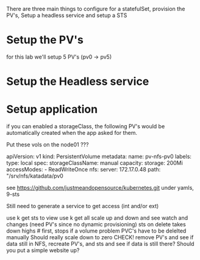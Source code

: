 
There are three main things to configure for a statefulSet, provision the PV's, Setup a headless service and setup a STS


# Setup the PV's

for this lab we'll setup 5 PV's (pv0 -> pv5)

# Setup the Headless service

# Setup application


if you can enabled a storageClass, the following PV's would be automatically created when the app asked for them.

Put these vols on the node01 ???

apiVersion: v1
kind: PersistentVolume
metadata:
    name: pv-nfs-pv0
    labels:
       type: local
spec:
    storageClassName: manual
    capacity:
       storage: 200Mi
    accessModes:
       - ReadWriteOnce
    nfs:
       server: 172.17.0.48
       path: "/srv/nfs/katadata/pv0

see
https://github.com/justmeandopensource/kubernetes.git
under yamls, 9-sts

Still need to generate a service to get access (int and/or ext)

use k get sts   to view
use k get all 
scale up and down and see watch and changes (need PV's since no dynamic provisioning)
sts on delete takes down highs \# first, stops if a volume problem
    PVC's have to be delelted manually
    Should really scale down to zero   CHECK!
remove PV's and see if data still in NFS,
    recreate PV's, and sts and see if data is still there?
Should you put a simple website up?